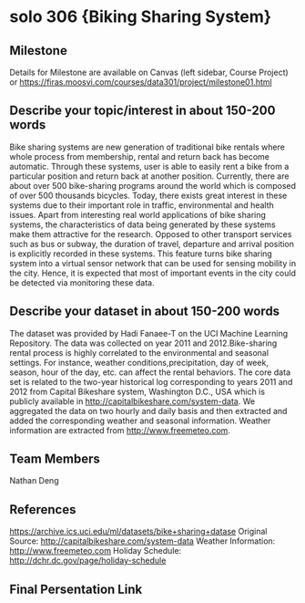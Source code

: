 # solo 306 {Biking Sharing System}

## Milestone
Details for Milestone are available on Canvas (left sidebar, Course Project) or https://firas.moosvi.com/courses/data301/project/milestone01.html

## Describe your topic/interest in about 150-200 words
Bike sharing systems are new generation of traditional bike rentals where whole process from membership, rental and return back has become automatic. Through these systems, user is able to easily rent a bike from a particular position and return back at another position. Currently, there are about over 500 bike-sharing programs around the world which is composed of over 500 thousands bicycles. Today, there exists great interest in these systems due to their important role in traffic, 
environmental and health issues. Apart from interesting real world applications of bike sharing systems, the characteristics of data being generated by these systems make them attractive for the research. Opposed to other transport services such as bus or subway, the duration
of travel, departure and arrival position is explicitly recorded in these systems. This feature turns bike sharing system into a virtual sensor network that can be used for sensing mobility in the city. Hence, it is expected that most of important events in the city could be detected via monitoring these data.
 

## Describe your dataset in about 150-200 words
The dataset was provided by Hadi Fanaee-T on the UCI Machine Learning Repository. The data was collected on year 2011 and 2012.Bike-sharing rental process is highly correlated to the environmental and seasonal settings. For instance, weather conditions,precipitation, day of week, season, hour of the day, etc. can affect the rental behaviors. The core data set is related to  the two-year historical log corresponding to years 2011 and 2012 from Capital Bikeshare system, Washington D.C., USA which is publicly available in http://capitalbikeshare.com/system-data. We aggregated the data on two hourly and daily basis and then extracted and added the corresponding weather and seasonal information. Weather information are extracted from http://www.freemeteo.com. 


## Team Members
Nathan Deng

## References
https://archive.ics.uci.edu/ml/datasets/bike+sharing+datase
Original Source: http://capitalbikeshare.com/system-data
Weather Information: http://www.freemeteo.com
Holiday Schedule: http://dchr.dc.gov/page/holiday-schedule

## Final Persentation Link







